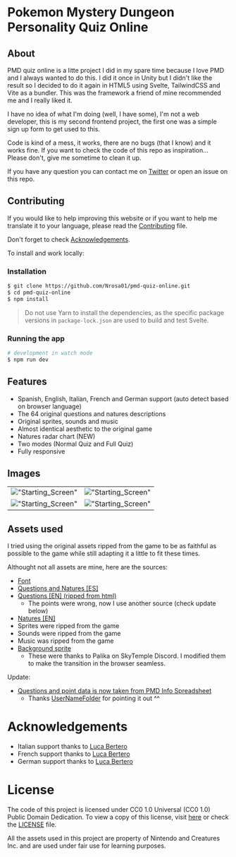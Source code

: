 # Pokemon Mystery Dungeon Personality Quiz Online

## About

PMD quiz online is a litte project I did in my spare time because I love PMD and I always wanted to do this. I did it once in Unity but I didn't like the result so I decided to do it again in HTML5 using Svelte, TailwindCSS and Vite as a bundler. This was the framework a friend of mine recommended me and I really liked it. 

I have no idea of what I'm doing (well, I have some), I'm not a web developer, this is my second frontend project, the first one was a simple sign up form to get used to this.

Code is kind of a mess, it works, there are no bugs (that I know) and it works fine. If you want to check the code of this repo as inspiration... Please don't, give me sometime to clean it up.

If you have any question you can contact me on [Twitter](https://twitter.com/rionisguild) or open an issue on this repo.

## Contributing

If you would like to help improving this website or if you want to help me translate it to your language, please read the [Contributing](./Contributing.md) file.

Don't forget to check [Acknowledgements](#acknowledgements).

To install and work locally:

### Installation

```bash
$ git clone https://github.com/Nrosa01/pmd-quiz-online.git
$ cd pmd-quiz-online
$ npm install
```
> Do not use Yarn to install the dependencies, as the specific package versions in `package-lock.json` are used to build and test Svelte.

### Running the app

```bash
# development in watch mode
$ npm run dev
```

## Features

- Spanish, English, Italian, French and German support (auto detect based on browser language)
- The 64 original questions and natures descriptions
- Original sprites, sounds and music
- Almost identical aesthetic to the original game
- Natures radar chart (NEW)
- Two modes (Normal Quiz and Full Quiz)
- Fully responsive

## Images

|                                           |                                           |
|-------------------------------------------|-------------------------------------------|
| !["Starting_Screen"](./readmefiles/1.png) | !["Starting_Screen"](./readmefiles/2.png) |
| !["Starting_Screen"](./readmefiles/4.png) | !["Starting_Screen"](./readmefiles/3.png) |


## Assets used

I tried using the original assets ripped from the game to be as faithful as possible to the game while still adapting it a little to fit these times.

Althought not all assets are mine, here are the sources:

- [Font](https://www.dafont.com/es/wonder-mail.font)
- [Questions and Natures [ES]](https://www.wikidex.net/wiki/Test_de_personalidad_de_Pokémon_Mundo_misterioso:_Exploradores_del_cielo)
- [Questions [EN] (ripped from html)](https://explorerofsky.github.io/pmd-sky-quiz/)
  - The points were wrong, now I use another source (check update below)
- [Natures [EN]](https://www.deviantart.com/sparklespeed/journal/Pokemon-Mystery-Dungeon-EoS-Nature-Descriptions-439788647)
- Sprites were ripped from the game
- Sounds were ripped from the game
- Music was ripped from the game
- [Background sprite](https://discord.com/channels/710190644152369162/1029472133073604708/1035347628025716816)
  - These were thanks to Palika on SkyTemple Discord. I modified them to make the transition in the browser seamless.

Update:
 - [Questions and point data is now taken from PMD Info Spreadsheet](https://docs.google.com/spreadsheets/d/18utO_lCpWQ7iXY9wpbtxXpgmzebEI2IRjADp6IrUKZ0/view#gid=422133115)
   - Thanks [UserNameFolder](https://www.reddit.com/r/MysteryDungeon/comments/ylgmf5/comment/iuyhfdr/?utm_source=share&utm_medium=web2x&context=3) for pointing it out ^^

# Acknowledgements

- Italian support thanks to [Luca Bertero](https://github.com/luca-bertero)
- French support thanks to [Luca Bertero](https://github.com/luca-bertero)
- German support thanks to [Luca Bertero](https://github.com/luca-bertero)

# License

The code of this project is licensed under CC0 1.0 Universal (CC0 1.0) Public Domain Dedication. To view a copy of this license, visit [here](https://creativecommons.org/publicdomain/zero/1.0/) or check the [LICENSE](./LICENSE.md) file.

All the assets used in this project are property of Nintendo and Creatures Inc. and are used under fair use for learning purposes.
